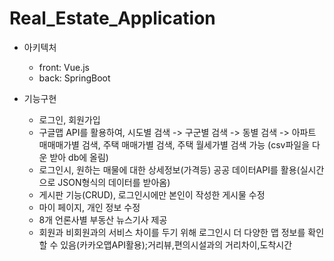 # Real_Estate_Application
- 아키텍처
  - front: Vue.js
  - back: SpringBoot
  
- 기능구현
  - 로그인, 회원가입
  - 구글맵 API를 활용하여, 시도별 검색 -> 구군별 검색 -> 동별 검색 -> 아파트 매매매가별 검색, 주택 매매가별 검색, 주택 월세가별 검색 가능
    (csv파일을 다운 받아 db에 올림)
  - 로그인시, 원하는 매물에 대한 상세정보(가격등) 공공 데이터API를 활용(실시간으로 JSON형식의 데이터를 받아옴)
  - 게시판 기능(CRUD), 로그인시에만 본인이 작성한 게시물 수정
  - 마이 페이지, 개인 정보 수정
  - 8개 언론사별 부동산 뉴스기사 제공
  - 회원과 비회원과의 서비스 차이를 두기 위해 로그인시 더 다양한 맵 정보를 확인할 수 있음(카카오맵API활용);거리뷰,편의시설과의 거리차이,도착시간
